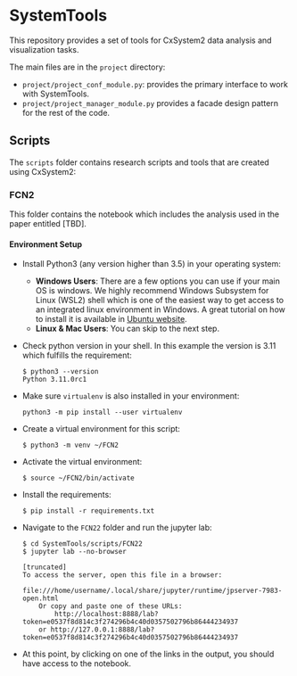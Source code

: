 # SystemTools

This repository provides a set of tools for CxSystem2 data analysis 
and visualization tasks. 

The main files are in the `project` directory:

* `project/project_conf_module.py`: provides the primary interface to work with SystemTools.
* `project/project_manager_module.py` provides a facade design pattern for the rest of the code.

## Scripts 

The `scripts` folder contains research scripts and tools that are created using CxSystem2:

### FCN2

This folder contains the notebook which includes the analysis used in the paper entitled [TBD].

#### Environment Setup

* Install Python3 (any version higher than 3.5) in your operating system:
  * **Windows Users**: There are a few options you can use if your main OS is windows. We highly recommend Windows Subsystem for Linux (WSL2) shell which is one of the easiest way to get access to an integrated linux environment in Windows. A great tutorial on how to install it is available in [Ubuntu website](https://ubuntu.com/tutorials/install-ubuntu-on-wsl2-on-windows-11-with-gui-support#1-overview).
  * **Linux & Mac Users**: You can skip to the next step.  

* Check python version in your shell. In this example the version is 3.11 which fulfills the requirement: 
    ```
    $ python3 --version
    Python 3.11.0rc1
    ```
* Make sure `virtualenv` is also installed in your environment: 
    ```
    python3 -m pip install --user virtualenv
    ```
* Create a virtual environment for this script:
    ```
    $ python3 -m venv ~/FCN2
    ```
* Activate the virtual environment:
    ```
    $ source ~/FCN2/bin/activate
    ```
* Install the requirements:
    ```
    $ pip install -r requirements.txt
    ```
* Navigate to the `FCN22` folder and run the jupyter lab:
    ```
    $ cd SystemTools/scripts/FCN22
    $ jupyter lab --no-browser

    [truncated]
    To access the server, open this file in a browser:
            file:///home/username/.local/share/jupyter/runtime/jpserver-7983-open.html
        Or copy and paste one of these URLs:
            http://localhost:8888/lab?token=e0537f8d814c3f274296b4c40d0357502796b86444234937
        or http://127.0.0.1:8888/lab?token=e0537f8d814c3f274296b4c40d0357502796b86444234937
    ```
* At this point, by clicking on one of the links in the output, you should have access to the notebook.

